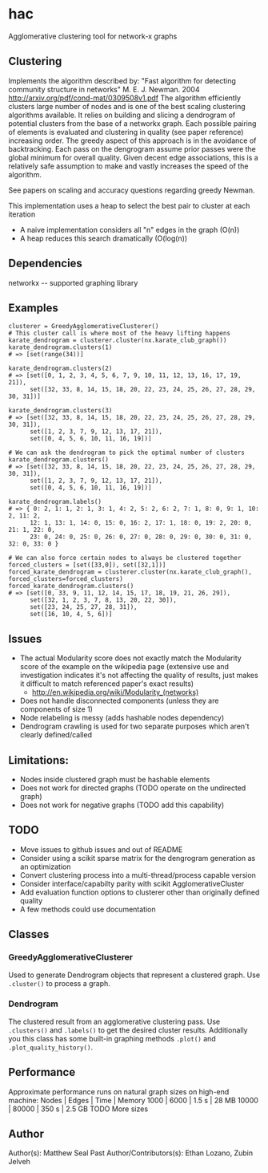 # hac
Agglomerative clustering tool for network-x graphs

## Clustering
Implements the algorithm described by:
"Fast algorithm for detecting community structure in networks"
M. E. J. Newman. 2004
http://arxiv.org/pdf/cond-mat/0309508v1.pdf
The algorithm efficiently clusters large number of nodes and is one of the best scaling clustering algorithms available. It relies on building and slicing a dendrogram of potential clusters from the base of a networkx graph. Each possible pairing of elements is evaluated and clustering in quality (see paper reference) increasing order. The greedy aspect of this approach is in the avoidance of backtracking. Each pass on the dengrogram assume prior passes were the global minimum for overall quality. Given decent edge associations, this is a relatively safe assumption to make and vastly increases the speed of the algorithm.

See papers on scaling and accuracy questions regarding greedy Newman.

This implementation uses a heap to select the best pair to cluster at each iteration
- A naive implementation considers all "n" edges in the graph (O(n))
- A heap reduces this search dramatically (O(log(n))

## Dependencies
networkx -- supported graphing library

## Examples

    clusterer = GreedyAgglomerativeClusterer()
    # This cluster call is where most of the heavy lifting happens
    karate_dendrogram = clusterer.cluster(nx.karate_club_graph())
    karate_dendrogram.clusters(1)
    # => [set(range(34))]

    karate_dendrogram.clusters(2)
    # => [set([0, 1, 2, 3, 4, 5, 6, 7, 9, 10, 11, 12, 13, 16, 17, 19, 21]),
          set([32, 33, 8, 14, 15, 18, 20, 22, 23, 24, 25, 26, 27, 28, 29, 30, 31])]

    karate_dendrogram.clusters(3)
    # => [set([32, 33, 8, 14, 15, 18, 20, 22, 23, 24, 25, 26, 27, 28, 29, 30, 31]),
          set([1, 2, 3, 7, 9, 12, 13, 17, 21]),
          set([0, 4, 5, 6, 10, 11, 16, 19])]

    # We can ask the dendrogram to pick the optimal number of clusters
    karate_dendrogram.clusters()
    # => [set([32, 33, 8, 14, 15, 18, 20, 22, 23, 24, 25, 26, 27, 28, 29, 30, 31]),
          set([1, 2, 3, 7, 9, 12, 13, 17, 21]),
          set([0, 4, 5, 6, 10, 11, 16, 19])]

    karate_dendrogram.labels()
    # => { 0: 2, 1: 1, 2: 1, 3: 1, 4: 2, 5: 2, 6: 2, 7: 1, 8: 0, 9: 1, 10: 2, 11: 2,
          12: 1, 13: 1, 14: 0, 15: 0, 16: 2, 17: 1, 18: 0, 19: 2, 20: 0, 21: 1, 22: 0,
          23: 0, 24: 0, 25: 0, 26: 0, 27: 0, 28: 0, 29: 0, 30: 0, 31: 0, 32: 0, 33: 0 }

    # We can also force certain nodes to always be clustered together
    forced_clusters = [set([33,0]), set([32,1])]
    forced_karate_dendrogram = clusterer.cluster(nx.karate_club_graph(), forced_clusters=forced_clusters)
    forced_karate_dendrogram.clusters()
    # => [set([0, 33, 9, 11, 12, 14, 15, 17, 18, 19, 21, 26, 29]),
          set([32, 1, 2, 3, 7, 8, 13, 20, 22, 30]),
          set([23, 24, 25, 27, 28, 31]),
          set([16, 10, 4, 5, 6])]

## Issues
* The actual Modularity score does not exactly match the Modularity score of the example on the wikipedia page (extensive use and investigation indicates it's not affecting the quality of results, just makes it difficult to match referenced paper's exact results)
   - http://en.wikipedia.org/wiki/Modularity_(networks)
* Does not handle disconnected components (unless they are components of size 1)
* Node relabeling is messy (adds hashable nodes dependency)
* Dendrogram crawling is used for two separate purposes which aren't clearly defined/called

## Limitations:
* Nodes inside clustered graph must be hashable elements
* Does not work for directed graphs (TODO operate on the undirected graph)
* Does not work for negative graphs (TODO add this capability)

## TODO
* Move issues to github issues and out of README
* Consider using a scikit sparse matrix for the dengrogram generation as an optimization
* Convert clustering process into a multi-thread/process capable version
* Consider interface/capabilty parity with scikit AgglomerativeCluster
* Add evaluation function options to clusterer other than originally defined quality
* A few methods could use documentation

## Classes
### GreedyAgglomerativeClusterer
Used to generate Dendrogram objects that represent a clustered graph. Use `.cluster()` to process a graph.

### Dendrogram
The clustered result from an agglomerative clustering pass. Use `.clusters()` and `.labels()` to get the desired cluster results. Additionally you this class has some built-in graphing methods `.plot()` and `.plot_quality_history()`.

## Performance

Approximate performance runs on natural graph sizes on high-end machine:
Nodes     | Edges     | Time      | Memory
1000      | 6000      | 1.5 s     | 28 MB
10000     | 80000     | 350 s     | 2.5 GB
TODO More sizes

## Author
Author(s): Matthew Seal
Past Author/Contributors(s): Ethan Lozano, Zubin Jelveh

